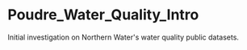 # Poudre_Water_Quality_Intro
Initial investigation on Northern Water's water quality public datasets. 
